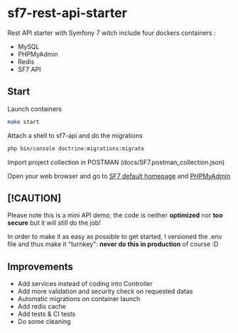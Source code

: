 # sf7-rest-api-starter

Rest API starter with Symfony 7 witch include four dockers containers :

- MySQL
- PHPMyAdmin
- Redis
- SF7 API

## Start

Launch containers

```bash
make start
```

Attach a shell to sf7-api and do the migrations

```bash
php bin/console doctrine:migrations:migrate
```

Import project collection in POSTMAN (docs/SF7.postman_collection.json)

Open your web browser and go to [SF7 default homepage](http://localhost:8182) and [PHPMyAdmin](http://localhost:8080)

## [!CAUTION]

Please note this is a mini API demo, the code is neither **optimized** nor **too secure** but it will still do the job!

In order to make it as easy as possible to get started, I versioned the .env file and thus make it "turnkey": **never do this in production** of course :D

## Improvements

- Add services instead of coding into Controller
- Add more validation and security check on requested datas
- Automatic migrations on container launch
- Add redis cache
- Add tests & CI tests
- Do some cleaning
